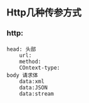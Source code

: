 ## Http几种传参方式
### http:

    head: 头部
    	url: 
    	method:
    	COntext-type:
    body 请求体
    	data:xml
    	data:JSON
    	data:stream